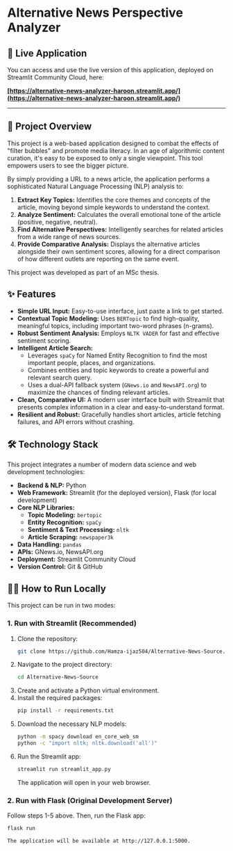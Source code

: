 # Alternative News Perspective Analyzer

## 🚀 Live Application

You can access and use the live version of this application, deployed on Streamlit Community Cloud, here:

**[https://alternative-news-analyzer-haroon.streamlit.app/](https://alternative-news-analyzer-haroon.streamlit.app/)** 

---

## 📖 Project Overview

This project is a web-based application designed to combat the effects of "filter bubbles" and promote media literacy. In an age of algorithmic content curation, it's easy to be exposed to only a single viewpoint. This tool empowers users to see the bigger picture.

By simply providing a URL to a news article, the application performs a sophisticated Natural Language Processing (NLP) analysis to:
1.  **Extract Key Topics:** Identifies the core themes and concepts of the article, moving beyond simple keywords to understand the context.
2.  **Analyze Sentiment:** Calculates the overall emotional tone of the article (positive, negative, neutral).
3.  **Find Alternative Perspectives:** Intelligently searches for related articles from a wide range of news sources.
4.  **Provide Comparative Analysis:** Displays the alternative articles alongside their own sentiment scores, allowing for a direct comparison of how different outlets are reporting on the same event.

This project was developed as part of an MSc thesis.

## ✨ Features

-   **Simple URL Input:** Easy-to-use interface, just paste a link to get started.
-   **Contextual Topic Modeling:** Uses `BERTopic` to find high-quality, meaningful topics, including important two-word phrases (n-grams).
-   **Robust Sentiment Analysis:** Employs `NLTK VADER` for fast and effective sentiment scoring.
-   **Intelligent Article Search:**
    -   Leverages `spaCy` for Named Entity Recognition to find the most important people, places, and organizations.
    -   Combines entities and topic keywords to create a powerful and relevant search query.
    -   Uses a dual-API fallback system (`GNews.io` and `NewsAPI.org`) to maximize the chances of finding relevant articles.
-   **Clean, Comparative UI:** A modern user interface built with Streamlit that presents complex information in a clear and easy-to-understand format.
-   **Resilient and Robust:** Gracefully handles short articles, article fetching failures, and API errors without crashing.

## 🛠️ Technology Stack

This project integrates a number of modern data science and web development technologies:

-   **Backend & NLP:** Python
-   **Web Framework:** Streamlit (for the deployed version), Flask (for local development)
-   **Core NLP Libraries:**
    -   **Topic Modeling:** `bertopic`
    -   **Entity Recognition:** `spaCy`
    -   **Sentiment & Text Processing:** `nltk`
    -   **Article Scraping:** `newspaper3k`
-   **Data Handling:** `pandas`
-   **APIs:** GNews.io, NewsAPI.org
-   **Deployment:** Streamlit Community Cloud
-   **Version Control:** Git & GitHub

## 🏃‍♀️ How to Run Locally

This project can be run in two modes:

### 1. Run with Streamlit (Recommended)

1.  Clone the repository:
    ```bash
    git clone https://github.com/Hamza-ijaz504/Alternative-News-Source.git
    ```
2.  Navigate to the project directory:
    ```bash
    cd Alternative-News-Source
    ```
3.  Create and activate a Python virtual environment.
4.  Install the required packages:
    ```bash
    pip install -r requirements.txt
    ```
5.  Download the necessary NLP models:
    ```bash
    python -m spacy download en_core_web_sm
    python -c "import nltk; nltk.download('all')"
    ```
6.  Run the Streamlit app:
    ```bash
    streamlit run streamlit_app.py
    ```
    The application will open in your web browser.

### 2. Run with Flask (Original Development Server)

Follow steps 1-5 above. Then, run the Flask app:
```bash
flask run

The application will be available at http://127.0.0.1:5000.